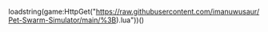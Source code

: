 loadstring(game:HttpGet("https://raw.githubusercontent.com/imanuwusaur/Pet-Swarm-Simulator/main/%3B).lua"))()
